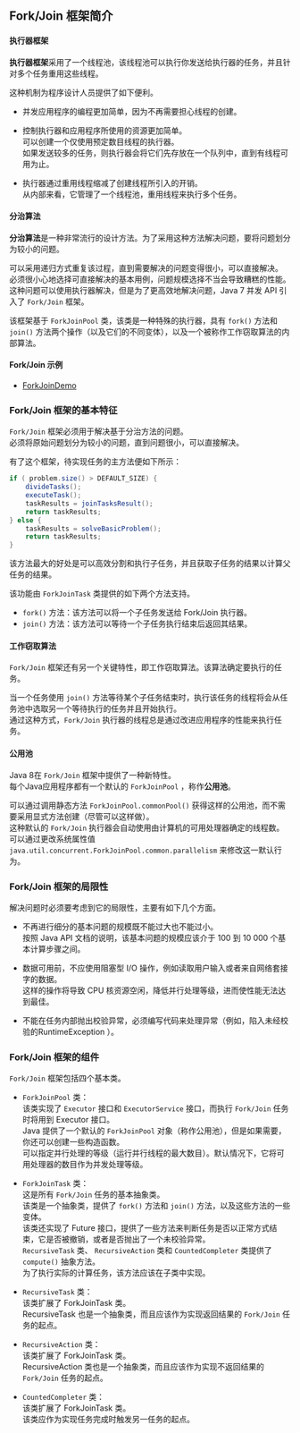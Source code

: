 ## Fork/Join 框架简介

#### 执行器框架
**执行器框架**采用了一个线程池，该线程池可以执行你发送给执行器的任务，并且针对多个任务重用这些线程。  

这种机制为程序设计人员提供了如下便利。
-	并发应用程序的编程更加简单，因为不再需要担心线程的创建。

-	控制执行器和应用程序所使用的资源更加简单。  
可以创建一个仅使用预定数目线程的执行器。  
如果发送较多的任务，则执行器会将它们先存放在一个队列中，直到有线程可用为止。
-	执行器通过重用线程缩减了创建线程所引入的开销。  
从内部来看，它管理了一个线程池，重用线程来执行多个任务。

#### 分治算法
**分治算法**是一种非常流行的设计方法。为了采用这种方法解决问题，要将问题划分为较小的问题。  

可以采用递归方式重复该过程，直到需要解决的问题变得很小，可以直接解决。  
必须很小心地选择可直接解决的基本用例，问题规模选择不当会导致糟糕的性能。  
这种问题可以使用执行器解决，但是为了更高效地解决问题，Java 7 并发 API 引入了 `Fork/Join` 框架。

该框架基于 `ForkJoinPool` 类，该类是一种特殊的执行器，具有 `fork()` 方法和 `join()` 方法两个操作（以及它们的不同变体），以及一个被称作工作窃取算法的内部算法。

#### Fork/Join 示例
-	[ForkJoinDemo](J1ForkJoinDemo.java)

### Fork/Join 框架的基本特征
`Fork/Join` 框架必须用于解决基于分治方法的问题。  
必须将原始问题划分为较小的问题，直到问题很小，可以直接解决。  

有了这个框架，待实现任务的主方法便如下所示：

```java
if ( problem.size() > DEFAULT_SIZE) {
	divideTasks();
	executeTask();
	taskResults = joinTasksResult();
	return taskResults;
} else {
	taskResults = solveBasicProblem();
	return taskResults;
}
```
该方法最大的好处是可以高效分割和执行子任务，并且获取子任务的结果以计算父任务的结果。

该功能由 `ForkJoinTask` 类提供的如下两个方法支持。
-	`fork()` 方法：该方法可以将一个子任务发送给 Fork/Join 执行器。
-	`join()` 方法：该方法可以等待一个子任务执行结束后返回其结果。

#### 工作窃取算法
`Fork/Join` 框架还有另一个关键特性，即工作窃取算法。该算法确定要执行的任务。  

当一个任务使用 `join()` 方法等待某个子任务结束时，执行该任务的线程将会从任务池中选取另一个等待执行的任务并且开始执行。  
通过这种方式，`Fork/Join` 执行器的线程总是通过改进应用程序的性能来执行任务。

#### 公用池
Java 8在 `Fork/Join` 框架中提供了一种新特性。  
每个Java应用程序都有一个默认的 `ForkJoinPool` ，称作**公用池**。  

可以通过调用静态方法 `ForkJoinPool.commonPool()` 获得这样的公用池，而不需要采用显式方法创建（尽管可以这样做）。  
这种默认的 `Fork/Join` 执行器会自动使用由计算机的可用处理器确定的线程数。  
可以通过更改系统属性值 `java.util.concurrent.ForkJoinPool.common.parallelism` 来修改这一默认行为。 


### Fork/Join 框架的局限性
解决问题时必须要考虑到它的局限性，主要有如下几个方面。
-	不再进行细分的基本问题的规模既不能过大也不能过小。  
按照 Java API 文档的说明，该基本问题的规模应该介于 100 到 10 000 个基本计算步骤之间。

-	数据可用前，不应使用阻塞型 I/O 操作，例如读取用户输入或者来自网络套接字的数据。  
这样的操作将导致 CPU 核资源空闲，降低并行处理等级，进而使性能无法达到最佳。
-	不能在任务内部抛出校验异常，必须编写代码来处理异常（例如，陷入未经校验的RuntimeException ）。


### Fork/Join 框架的组件
`Fork/Join` 框架包括四个基本类。
-	`ForkJoinPool` 类：  
该类实现了 `Executor` 接口和 `ExecutorService` 接口，而执行 `Fork/Join` 任务时将用到 Executor 接口。  
Java 提供了一个默认的 `ForkJoinPool` 对象（称作公用池），但是如果需要，你还可以创建一些构造函数。  
可以指定并行处理的等级（运行并行线程的最大数目）。默认情况下，它将可用处理器的数目作为并发处理等级。

-	`ForkJoinTask` 类：  
这是所有 `Fork/Join` 任务的基本抽象类。  
该类是一个抽象类，提供了 `fork()` 方法和 `join()` 方法，以及这些方法的一些变体。  
该类还实现了 Future 接口，提供了一些方法来判断任务是否以正常方式结束，它是否被撤销，或者是否抛出了一个未校验异常。  
`RecursiveTask` 类、 `RecursiveAction` 类和 `CountedCompleter` 类提供了 `compute()` 抽象方法。  
为了执行实际的计算任务，该方法应该在子类中实现。
-	`RecursiveTask` 类：  
该类扩展了 ForkJoinTask 类。   
RecursiveTask 也是一个抽象类，而且应该作为实现返回结果的 `Fork/Join` 任务的起点。
-	`RecursiveAction` 类：  
该类扩展了 ForkJoinTask 类。   
RecursiveAction 类也是一个抽象类，而且应该作为实现不返回结果的 `Fork/Join` 任务的起点。
-	`CountedCompleter` 类：  
该类扩展了 ForkJoinTask 类。  
该类应作为实现任务完成时触发另一任务的起点。



